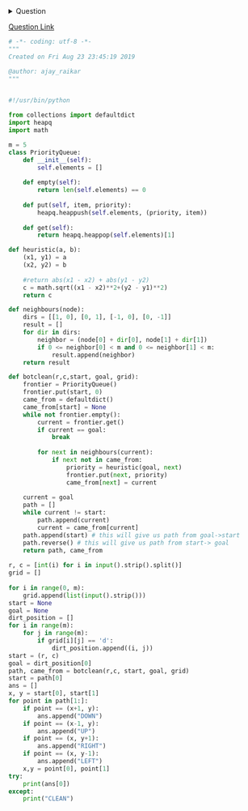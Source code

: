 <details><summary>Question</summary>
<p>
The goal of Artificial Intelligence is to create a rational agent (Artificial Intelligence 1.1.4). An agent gets input from the environment through sensors and acts on the environment with actuators. In this challenge, you will program a simple bot to perform the correct actions based on environmental input.

Meet the bot MarkZoid. It's a cleaning bot whose sensor is a head mounted camera and whose actuators are the wheels beneath it. It's used to clean the floor.

The bot here is positioned at the top left corner of a 5*5 grid. Your task is to move the bot to clean all the dirty cells.

Input Format

The first line contains two space separated integers which indicate the current position of the bot.
The board is indexed using Matrix Convention
5 lines follow representing the grid. Each cell in the grid is represented by any of the following 3 characters: 'b' (ascii value 98) indicates the bot's current position, 'd' (ascii value 100) indicates a dirty cell and '-' (ascii value 45) indicates a clean cell in the grid.

Note If the bot is on a dirty cell, the cell will still have 'd' on it.

Output Format

The output is the action that is taken by the bot in the current step, and it can be either one of the movements in 4 directions or cleaning up the cell in which it is currently located. The valid output strings are LEFT, RIGHT, UP and DOWN or CLEAN. If the bot ever reaches a dirty cell, output CLEAN to clean the dirty cell. Repeat this process until all the cells on the grid are cleaned.

Sample Input #00
```
0 0
b---d
-d--d
--dd-
--d--
----d
```
Sample Output #00
```
RIGHT
```
Resultant state
```
-b--d
-d--d
--dd-
--d--
----d
```
Sample Input #01
```
0 1
-b--d
-d--d
--dd-
--d--
----d
```
Sample Output #01
```
DOWN
```
Resultant state
```
----d
-d--d
--dd-
--d--
----d
```
```Task```

Complete the function next_move that takes in 3 parameters posr, posc being the co-ordinates of the bot's current position and board which indicates the board state to print the bot's next move.

The codechecker will keep calling the function next_move till the game is over or you make an invalid move.

Scoring

Your score is (200 - number of moves the bot makes)/40. CLEAN is considered a move as well.

Once you submit, your bot will be played on four grids with three of the grid configurations unknown to you. The final score will be the sum of the scores obtained in each of the four grids.

Education Links

Introduction to AI by Stuart Russell and Peter Norvig
Motor cognition
</p>
</details>

[Question Link](https://www.hackerrank.com/challenges/botclean/problem "https://www.hackerrank.com/challenges/botclean/problem ")

```python
# -*- coding: utf-8 -*-
"""
Created on Fri Aug 23 23:45:19 2019

@author: ajay_raikar
"""


#!/usr/bin/python

from collections import defaultdict
import heapq
import math

m = 5
class PriorityQueue:
    def __init__(self):
        self.elements = []
    
    def empty(self):
        return len(self.elements) == 0
    
    def put(self, item, priority):
        heapq.heappush(self.elements, (priority, item))
    
    def get(self):
        return heapq.heappop(self.elements)[1]

def heuristic(a, b):
    (x1, y1) = a
    (x2, y2) = b
    
    #return abs(x1 - x2) + abs(y1 - y2)
    c = math.sqrt((x1 - x2)**2+(y2 - y1)**2)
    return c

def neighbours(node):
    dirs = [[1, 0], [0, 1], [-1, 0], [0, -1]]
    result = []
    for dir in dirs:
        neighbor = (node[0] + dir[0], node[1] + dir[1])
        if 0 <= neighbor[0] < m and 0 <= neighbor[1] < m:
            result.append(neighbor)
    return result

def botclean(r,c,start, goal, grid):
    frontier = PriorityQueue()
    frontier.put(start, 0)
    came_from = defaultdict()
    came_from[start] = None
    while not frontier.empty():
        current = frontier.get()
        if current == goal:
            break
        
        for next in neighbours(current):
            if next not in came_from:
                priority = heuristic(goal, next)
                frontier.put(next, priority)
                came_from[next] = current
        
    current = goal
    path = []
    while current != start:
        path.append(current)
        current = came_from[current]
    path.append(start) # this will give us path from goal->start
    path.reverse() # this will give us path from start-> goal
    return path, came_from
    
r, c = [int(i) for i in input().strip().split()]
grid = []
 
for i in range(0, m): 
    grid.append(list(input().strip()))
start = None
goal = None
dirt_position = []
for i in range(m):
    for j in range(m):
        if grid[i][j] == 'd':
            dirt_position.append((i, j))
start = (r, c)
goal = dirt_position[0]
path, came_from = botclean(r,c, start, goal, grid)
start = path[0]
ans = []
x, y = start[0], start[1]
for point in path[1:]:
    if point == (x+1, y):
        ans.append("DOWN")
    if point == (x-1, y):
        ans.append("UP")
    if point == (x, y+1):
        ans.append("RIGHT")
    if point == (x, y-1):
        ans.append("LEFT")
    x,y = point[0], point[1]
try:
    print(ans[0])
except:
    print("CLEAN")

```

